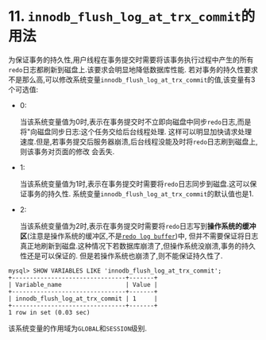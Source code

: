 # 11. `innodb_flush_log_at_trx_commit`的用法

为保证事务的持久性,用户线程在事务提交时需要将该事务执行过程中产生的所有`redo`日志都刷新到磁盘上.该要求会明显地降低数据库性能.
若对事务的持久性要求不是那么高,可以修改系统变量`innodb_flush_log_at_trx_commit`的值,该变量有3个可选值:

- 0:

    当该系统变量值为0时,表示在事务提交时不立即向磁盘中同步`redo`日志,而是将"向磁盘同步日志:这个任务交给后台线程处理.
    这样可以明显加快请求处理速度.但是,若事务提交后服务器崩溃,后台线程没能及时将`redo`日志刷到磁盘上,则该事务对页面的修改
    会丢失.

- 1:

    当该系统变量值为1时,表示在事务提交时需要将`redo`日志同步到磁盘.这可以保证事务的持久性.
    系统变量`innodb_flush_log_at_trx_commit`的默认值也是1.

- 2:

    当该系统变量值为2时,表示在事务提交时需要将`redo`日志写到**操作系统的缓冲区**(注意是操作系统的缓冲区,不是[`redo log buffer`](https://github.com/rayallen20/howDoesMySQLWork/blob/main/%E7%AC%AC19%E7%AB%A0%20%E8%AF%B4%E8%BF%87%E7%9A%84%E8%AF%9D%E5%B0%B1%E4%B8%80%E5%AE%9A%E8%A6%81%E5%81%9A%E5%88%B0--redo%E6%97%A5%E5%BF%97/5.%20redo%E6%97%A5%E5%BF%97%E7%9A%84%E5%86%99%E5%85%A5%E8%BF%87%E7%A8%8B/2.%20redo%E6%97%A5%E5%BF%97%E7%BC%93%E5%86%B2%E5%8C%BA.md))中,
    但并不需要保证将日志真正地刷新到磁盘.这种情况下若数据库崩溃了,但操作系统没崩溃,事务的持久性还是可以保证的.
    但是若操作系统也崩溃了,则不能保证持久性了.

```
mysql> SHOW VARIABLES LIKE 'innodb_flush_log_at_trx_commit';
+--------------------------------+-------+
| Variable_name                  | Value |
+--------------------------------+-------+
| innodb_flush_log_at_trx_commit | 1     |
+--------------------------------+-------+
1 row in set (0.03 sec)
```

该系统变量的作用域为`GLOBAL`和`SESSION`级别.
